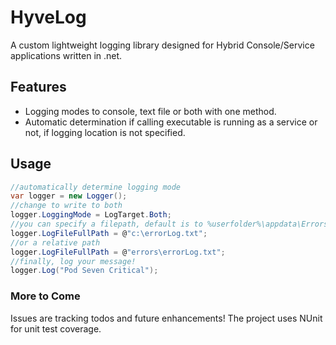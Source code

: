 # HyveLog #

A custom lightweight logging library designed for Hybrid Console/Service applications written in .net.

## Features
* Logging modes to console, text file or both with one method.
* Automatic determination if calling executable is running as a service or not, if logging location is not specified.

## Usage
```csharp
//automatically determine logging mode
var logger = new Logger();
//change to write to both
logger.LoggingMode = LogTarget.Both;
//you can specify a filepath, default is to %userfolder%\appdata\Errors\errorlog.txt
logger.LogFileFullPath = @"c:\errorLog.txt";
//or a relative path
logger.LogFileFullPath = @"errors\errorLog.txt";
//finally, log your message!
logger.Log("Pod Seven Critical");
```

### More to Come
Issues are tracking todos and future enhancements! The project uses NUnit for unit test coverage.

